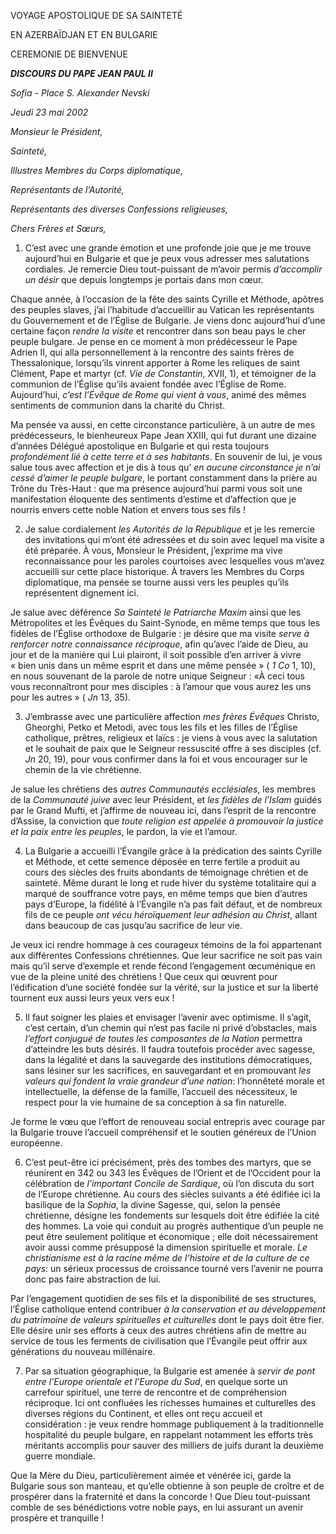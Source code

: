 VOYAGE APOSTOLIQUE DE SA SAINTETÉ

EN AZERBAÏDJAN ET EN BULGARIE

CEREMONIE DE BIENVENUE

***DISCOURS DU PAPE JEAN PAUL II***

*Sofia - Place S. Alexander Nevski*

*Jeudi 23 mai 2002*

*Monsieur le Président,*

*Sainteté,*

*Illustres Membres du Corps diplomatique,*

*Représentants de l’Autorité,*

*Représentants des diverses Confessions religieuses,*

*Chers Frères et Sœurs,*

1. C’est avec une grande émotion et une profonde joie que je me trouve aujourd’hui en Bulgarie et que je peux vous adresser mes salutations cordiales. Je remercie Dieu tout-puissant de m’avoir permis *d’accomplir un désir* que depuis longtemps je portais dans mon cœur.

Chaque année, à l’occasion de la fête des saints Cyrille et Méthode, apôtres des peuples slaves, j’ai l’habitude d’accueillir au Vatican les représentants du Gouvernement et de l’Église de Bulgarie. Je viens donc aujourd’hui d’une certaine façon *rendre la visite* et rencontrer dans son beau pays le cher peuple bulgare. Je pense en ce moment à mon prédécesseur le Pape Adrien II, qui alla personnellement à la rencontre des saints frères de Thessalonique, lorsqu’ils vinrent apporter à Rome les reliques de saint Clément, Pape et martyr (cf. *Vie de Constantin*, XVII, 1), et témoigner de la communion de l’Église qu’ils avaient fondée avec l’Église de Rome. Aujourd’hui, *c’est l’Évêque de Rome qui vient à vous*, animé des mêmes sentiments de communion dans la charité du Christ.

Ma pensée va aussi, en cette circonstance particulière, à un autre de mes prédécesseurs, le bienheureux Pape Jean XXIII, qui fut durant une dizaine d’années Délégué apostolique en Bulgarie et qui resta toujours *profondément lié à cette terre et à ses habitants*. En souvenir de lui, je vous salue tous avec affection et je dis à tous qu’ *en aucune circonstance je n’ai cessé d’aimer le peuple bulgare*, le portant constamment dans la prière au Trône du Très-Haut : que ma présence aujourd’hui parmi vous soit une manifestation éloquente des sentiments d’estime et d’affection que je nourris envers cette noble Nation et envers tous ses fils !

2. Je salue cordialement *les Autorités de la République* et je les remercie des invitations qui m’ont été adressées et du soin avec lequel ma visite a été préparée. À vous, Monsieur le Président, j’exprime ma vive reconnaissance pour les paroles courtoises avec lesquelles vous m’avez accueilli sur cette place historique. À travers les Membres du Corps diplomatique, ma pensée se tourne aussi vers les peuples qu’ils représentent dignement ici.

Je salue avec déférence *Sa Sainteté le Patriarche Maxim* ainsi que les Métropolites et les Évêques du Saint-Synode, en même temps que tous les fidèles de l’Église orthodoxe de Bulgarie : je désire que ma visite *serve à renforcer notre connaissance réciproque*, afin qu’avec l’aide de Dieu, au jour et de la manière qui Lui plairont, il soit possible d’en arriver à vivre « bien unis dans un même esprit et dans une même pensée » ( *1 Co* 1, 10), en nous souvenant de la parole de notre unique Seigneur : «À ceci tous vous reconnaîtront pour mes disciples : à l’amour que vous aurez les uns pour les autres » ( *Jn* 13, 35).

3. J’embrasse avec une particulière affection *mes frères Évêques* Christo, Gheorghi, Petko et Metodi, avec tous les fils et les filles de l’Église catholique, prêtres, religieux et laïcs : je viens à vous avec la salutation et le souhait de paix que le Seigneur ressuscité offre à ses disciples (cf. *Jn* 20, 19), pour vous confirmer dans la foi et vous encourager sur le chemin de la vie chrétienne.

Je salue les chrétiens des *autres Communautés ecclésiales*, les membres de la *Communauté juive* avec leur Président, et *les fidèles de l’Islam* guidés par le Grand Mufti, et j’affirme de nouveau ici, dans l’esprit de la rencontre d’Assise, la conviction que *toute religion est appelée à promouvoir la justice et la paix entre les peuples*, le pardon, la vie et l’amour.

4. La Bulgarie a accueilli l’Évangile grâce à la prédication des saints Cyrille et Méthode, et cette semence déposée en terre fertile a produit au cours des siècles des fruits abondants de témoignage chrétien et de sainteté. Même durant le long et rude hiver du système totalitaire qui a marqué de souffrance votre pays, en même temps que bien d’autres pays d’Europe, la fidélité à l’Évangile n’a pas fait défaut, et de nombreux fils de ce peuple *ont vécu héroïquement leur adhésion au Christ*, allant dans beaucoup de cas jusqu’au sacrifice de leur vie.

Je veux ici rendre hommage à ces courageux témoins de la foi appartenant aux différentes Confessions chrétiennes. Que leur sacrifice ne soit pas vain mais qu’il serve d’exemple et rende fécond l’engagement œcuménique en vue de la pleine unité des chrétiens ! Que ceux qui œuvrent pour l’édification d’une société fondée sur la vérité, sur la justice et sur la liberté tournent eux aussi leurs yeux vers eux !

5. Il faut soigner les plaies et envisager l’avenir avec optimisme. Il s’agit, c’est certain, d’un chemin qui n’est pas facile ni privé d’obstacles, mais *l’effort conjugué de toutes les composantes de la Nation* permettra d’atteindre les buts désirés. Il faudra toutefois procéder avec sagesse, dans la légalité et dans la sauvegarde des institutions démocratiques, sans lésiner sur les sacrifices, en sauvegardant et en promouvant *les valeurs qui fondent la vraie grandeur d’une nation*: l’honnêteté morale et intellectuelle, la défense de la famille, l’accueil des nécessiteux, le respect pour la vie humaine de sa conception à sa fin naturelle.

Je forme le vœu que l’effort de renouveau social entrepris avec courage par la Bulgarie trouve l’accueil compréhensif et le soutien généreux de l’Union européenne.

6. C’est peut-être ici précisément, près des tombes des martyrs, que se réunirent en 342 ou 343 les Évêques de l’Orient et de l’Occident pour la célébration de *l’important Concile de Sardique*, où l’on discuta du sort de l’Europe chrétienne. Au cours des siècles suivants a été édifiée ici la basilique de la *Sophia*, la divine Sagesse, qui, selon la pensée chrétienne, désigne les fondements sur lesquels doit être édifiée la cité des hommes. La voie qui conduit au progrès authentique d’un peuple ne peut être seulement politique et économique ; elle doit nécessairement avoir aussi comme présupposé la dimension spirituelle et morale. *Le christianisme est à la racine même de l’histoire et de la culture de ce pays*: un sérieux processus de croissance tourné vers l’avenir ne pourra donc pas faire abstraction de lui.

Par l’engagement quotidien de ses fils et la disponibilité de ses structures, l’Église catholique entend contribuer *à la conservation et au développement du patrimoine de valeurs spirituelles et culturelles* dont le pays doit être fier. Elle désire unir ses efforts à ceux des autres chrétiens afin de mettre au service de tous les ferments de civilisation que l’Évangile peut offrir aux générations du nouveau millénaire.

7. Par sa situation géographique, la Bulgarie est amenée à *servir de pont entre l’Europe orientale et l’Europe du Sud*, en quelque sorte un carrefour spirituel, une terre de rencontre et de compréhension réciproque. Ici ont confluées les richesses humaines et culturelles des diverses régions du Continent, et elles ont reçu accueil et considération : je veux rendre hommage publiquement à la traditionnelle hospitalité du peuple bulgare, en rappelant notamment les efforts très méritants accomplis pour sauver des milliers de juifs durant la deuxième guerre mondiale.

Que la Mère du Dieu, particulièrement aimée et vénérée ici, garde la Bulgarie sous son manteau, et qu’elle obtienne à son peuple de croître et de prospérer dans la fraternité et dans la concorde ! Que Dieu tout-puissant comble de ses bénédictions votre noble pays, en lui assurant un avenir prospère et tranquille !
